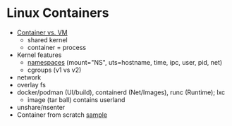 # Linux Containers
* [Container vs. VM](https://www.pngfind.com/pngs/m/385-3851955_the-correct-containers-vs-vms-image-docker-container.png)
  * shared kernel
  * container = process
* Kernel features
  * [namespaces](https://man7.org/linux/man-pages/man7/namespaces.7.html) (mount="NS", uts=hostname, time, ipc, user, pid, net)
  * cgroups (v1 vs v2)
* network
* overlay fs
* docker/podman (UI/build), containerd (Net/Images), runc (Runtime); lxc
   * image (tar ball) contains userland
* unshare/nsenter
* Container from scratch [sample](https://github.com/apinske/simpleos/tree/master/linux/x86)
